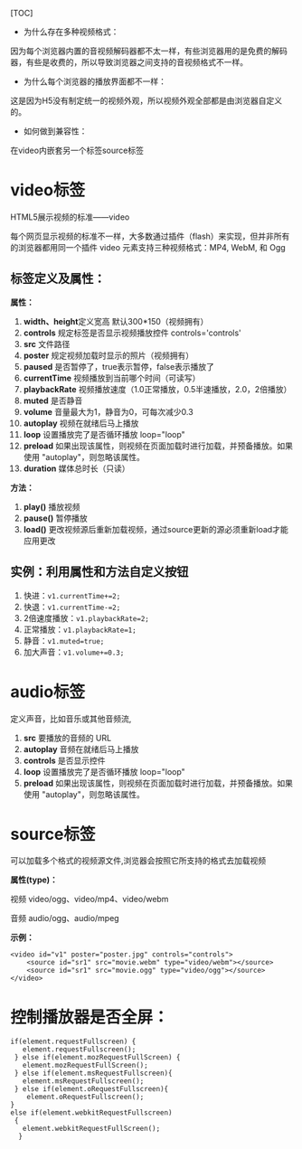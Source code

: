 [TOC]

+ 为什么存在多种视频格式：

因为每个浏览器内置的音视频解码器都不太一样，有些浏览器用的是免费的解码器，有些是收费的，所以导致浏览器之间支持的音视频格式不一样。

+ 为什么每个浏览器的播放界面都不一样：

这是因为H5没有制定统一的视频外观，所以视频外观全部都是由浏览器自定义的。

+ 如何做到兼容性：

在video内嵌套另一个标签source标签

# video标签
HTML5展示视频的标准——video

每个网页显示视频的标准不一样，大多数通过插件（flash）来实现，但并非所有的浏览器都用同一个插件
video 元素支持三种视频格式：MP4, WebM, 和 Ogg

## 标签定义及属性：

**属性：**

1. **width、height**定义宽高 默认300*150（视频拥有）
2. **controls** 	规定标签是否显示视频播放控件 controls='controls'
3. **src**			文件路径
4. **poster**		规定视频加载时显示的照片（视频拥有）
5. **paused**		是否暂停了，true表示暂停，false表示播放了
6. **currentTime**	视频播放到当前哪个时间（可读写）
7. **playbackRate**	视频播放速度（1.0正常播放，0.5半速播放，2.0，2倍播放）
8. **muted**		是否静音
9. **volume**		音量最大为1，静音为0，可每次减少0.3
10. **autoplay**	视频在就绪后马上播放
11. **loop**		设置播放完了是否循环播放  loop="loop"
12. **preload**		如果出现该属性，则视频在页面加载时进行加载，并预备播放。如果使用 "autoplay"，则忽略该属性。
13. **duration**    媒体总时长（只读）

**方法：**

1. **play()**		播放视频
2. **pause()**		暂停播放
3. **load()**		更改视频源后重新加载视频，通过source更新的源必须重新load才能应用更改

## 实例：利用属性和方法自定义按钮

1. 快进：`v1.currentTime+=2;`
2. 快退：`v1.currentTime-=2;`
3. 2倍速度播放：`v1.playbackRate=2;`
4. 正常播放：`v1.playbackRate=1;`
5. 静音：`v1.muted=true;`
6. 加大声音：`v1.volume+=0.3;`

# audio标签

定义声音，比如音乐或其他音频流,<audio> 元素支持的3种文件格式：MP3、Wav、Ogg属性和方法与video类似

1. **src**		要播放的音频的 URL
2. **autoplay**	音频在就绪后马上播放 
3. **controls**	是否显示控件 
4. **loop**		设置播放完了是否循环播放  loop="loop"
5. **preload**	如果出现该属性，则视频在页面加载时进行加载，并预备播放。如果使用 "autoplay"，则忽略该属性。

# source标签

可以加载多个格式的视频源文件,浏览器会按照它所支持的格式去加载视频

**属性(type)：**

视频 video/ogg、video/mp4、video/webm

音频 audio/ogg、audio/mpeg

**示例：**

	<video id="v1" poster="poster.jpg" controls="controls">
		<source id="sr1" src="movie.webm" type="video/webm"></source>
		<source id="sr1" src="movie.ogg" type="video/ogg"></source>
	</video>

# 控制播放器是否全屏：

	if(element.requestFullscreen) {
       element.requestFullscreen();
     } else if(element.mozRequestFullScreen) {
       element.mozRequestFullScreen();
     } else if(element.msRequestFullscreen){ 
       element.msRequestFullscreen();  
     } else if(element.oRequestFullscreen){
        element.oRequestFullscreen();
    }
    else if(element.webkitRequestFullscreen)
     {
       element.webkitRequestFullScreen();
      }